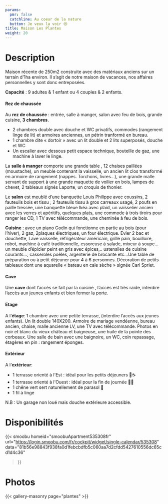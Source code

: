 ```yaml
---
params:
  pmr: false
  catchline: Au coeur de la nature
  button: Je veux la voir 😍
title: Maison Les Plantes
weight: 20
---
```


# Description

Maison récente de 250m2 construite avec des matériaux anciens sur un terrain d’1ha environ. Il s’agit de notre maison de vacances, nos affaires personnelles y sont donc entreposées.

**Capacité** : 9 adultes & 1 enfant ou 4 couples & 2 enfants. <!--more-->

#### Rez de chaussée
Au **rez de chaussée** : entrée, salle à manger, salon avec feu de bois, grande cuisine, **3 chambres**.

- 2 chambres double avec douche et WC privatifs, commodes (rangement linge de lit) et armoires anciennes, un pétrin tranformé en bureau.
- 1 chambre dite « dortoir » avec un lit double et 2 lits superposés, douche et WC
- Un escalier avec dessous petit espace technique, bouteille de gaz, une machine à laver le linge.

La **salle à manger** comporte une grande table , 12 chaises paillées (moustache), un meuble contenant la vaisselle, un ancien lit clos transformé en armoire de rangement (nappes. Torchons, livres…), une grande malle servant de support à une grande maquette de voilier en bois, lampes de chevet, 2 tableaux signés Laporte, un croquis de thonier.

Le **salon** est meublé d’une banquette Louis Philippe avec coussins, 2 fauteuils bois et tissu ; 2 fauteuils tissu à gros carreaux usagé, 2 poufs en paille tressée, une banquette bleue Ikéa avec plaid, un vaisselier ancien avec les verres et apéritifs, quelques plats, une commode à trois tiroirs pour ranger les CD, 1 TV avec télécommande, une cheminée à feu de bois.

**Cuisine** : avec un piano Godin qui fonctionne en partie au bois (pour l’hiver), 2 gaz, 2plaques électriques, un four électrique. Evier 2 bac et douchette, Lave vaisselle, réfrigérateur américain, grille pain, bouilloire, robot, machine à café traditionnelle, essoreuse à salade, mixeur à soupe…un meuble d’épicier peint en gris avec épices,.. ustensiles de cuisine courants…, casseroles poêles, argenterie de brocante etc…Une table de préparation ou à petit déjeuner pour 4 à 6 personnes. Décoration de petits tableaux dont une aquarelle « bateau en cale sèche » signée Carl Spriet.

#### Cave
Une **cave** dont l’accès se fait par la cuisine , l’accès est très raide, interdire l’accès aux jeunes enfants et bien fermer la porte.


#### Etage
A l’**étage**: 1 chambre avec une petite terrasse, (interdire l’accès aux jeunes enfants). Un lit double 140X200. Armoire de mariage vendéenne, bureau ancien, chaise, malle ancienne LV, une TV avec télécommande. Photos en noir et blanc du vieux château et baigneuse, une huile de la pointe des corbeaux. Une salle de bain avec une baignoire, un WC, coin repassage, étagères en pin : rangement éponges.

#### Extérieur
A l’**extérieur**:
- 1 terrasse orienté à l'Est : idéal pour les petits déjeuners 🥖☕️
- 1 terrasse orienté à l'Ouest : idéal pour la fin de journée 🍻🥂
- 1 chêne vert sert naturellement de parasol 🌳
- 1 fil à linge

N.B : Un garage non loué mais douche extérieure accessible.

# Disponibilités

{{< smoobu 
homeid="smoobuApartment535308fr" 
url="https://login.smoobu.com/fr/cockpit/widget/single-calendar/535308"
data="81b56e98843f938fa0d1febcbdfb5c060aa7d2cfdd5427610556dc65cd1d4c36"
>}}

# Photos

{{< gallery-masonry page="plantes" >}}